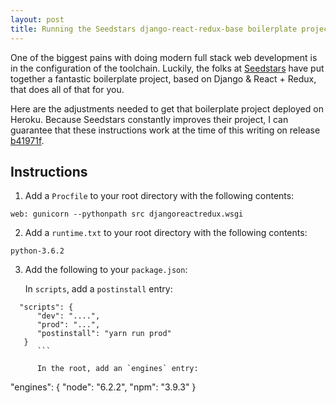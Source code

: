 ```yaml
---
layout: post
title: Running the Seedstars django-react-redux-base boilerplate project on Heroku
---
```


One of the biggest pains with doing modern full stack web development is in the configuration of the toolchain. Luckily, the folks at [Seedstars](https://www.seedstars.com/) have put together a fantastic boilerplate project, based on Django & React + Redux, that does all of that for you. 

Here are the adjustments needed to get that boilerplate project deployed on Heroku. Because Seedstars constantly improves their project, I can guarantee that these instructions work at the time of this writing on release [b41971f](https://github.com/Seedstars/django-react-redux-base/tree/b41971fcfd20ae8feb068870c68db40856db36cb). 

## Instructions

1. Add a `Procfile` to your root directory with the following contents:
```
web: gunicorn --pythonpath src djangoreactredux.wsgi
```

2. Add a `runtime.txt` to your root directory with the following contents:
```
python-3.6.2
```

3. Add the following to your `package.json`:

      In `scripts`, add a `postinstall` entry:

```
  "scripts": {
      "dev": "....",
      "prod": "...",
      "postinstall": "yarn run prod"
   }
      ```

      In the root, add an `engines` entry:

```  
  "engines": {
    "node": "6.2.2",
    "npm": "3.9.3"
  }
  ```


